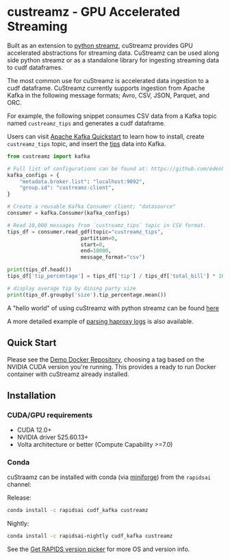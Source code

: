 # custreamz - GPU Accelerated Streaming

Built as an extension to [python streamz](https://github.com/python-streamz/streamz), cuStreamz provides GPU accelerated abstractions for streaming data. CuStreamz can be used along side python streamz or as a standalone library for ingesting streaming data to cudf dataframes.

The most common use for cuStreamz is accelerated data ingestion to a cudf dataframe. CuStreamz currently supports ingestion from Apache Kafka in the following message formats; Avro, CSV, JSON, Parquet, and ORC.

For example, the following snippet consumes CSV data from a Kafka topic named `custreamz_tips` and generates a cudf dataframe.

Users can visit [Apache Kafka Quickstart](https://kafka.apache.org/quickstart) to learn how to install, create `custreamz_tips` topic, and insert the [tips](https://github.com/plotly/datasets/raw/master/tips.csv) data into Kafka.


```python
from custreamz import kafka

# Full list of configurations can be found at: https://github.com/edenhill/librdkafka/blob/master/CONFIGURATION.md
kafka_configs = {
    "metadata.broker.list": "localhost:9092",
    "group.id": "custreamz-client",
}

# Create a reusable Kafka Consumer client; "datasource"
consumer = kafka.Consumer(kafka_configs)

# Read 10,000 messages from `custreamz_tips` topic in CSV format.
tips_df = consumer.read_gdf(topic="custreamz_tips",
                        partition=0,
                        start=0,
                        end=10000,
                        message_format="csv")

print(tips_df.head())
tips_df['tip_percentage'] = tips_df['tip'] / tips_df['total_bill'] * 100

# display average tip by dining party size
print(tips_df.groupby('size').tip_percentage.mean())
```

A "hello world" of using cuStreamz with python streamz can be found [here](https://github.com/rapidsai-community/notebooks-contrib/blob/main/getting_started_materials/hello_worlds/hello_streamz.ipynb)

A more detailed example of [parsing haproxy logs](https://github.com/rapidsai-community/notebooks-contrib/blob/branch-0.14/intermediate_notebooks/examples/custreamz/parsing_haproxy_logs.ipynb) is also available.

## Quick Start

Please see the [Demo Docker Repository](https://hub.docker.com/r/rapidsai/rapidsai/), choosing a tag based on the NVIDIA CUDA version you're running. This provides a ready to run Docker container with cuStreamz already installed.

## Installation


### CUDA/GPU requirements

* CUDA 12.0+
* NVIDIA driver 525.60.13+
* Volta architecture or better (Compute Capability >=7.0)

### Conda

cuStraamz can be installed with conda (via [miniforge](https://github.com/conda-forge/miniforge)) from the `rapidsai` channel:

Release:
```bash
conda install -c rapidsai cudf_kafka custreamz
```

Nightly:
```bash
conda install -c rapidsai-nightly cudf_kafka custreamz
```

See the [Get RAPIDS version picker](https://rapids.ai/start.html) for more OS and version info.
